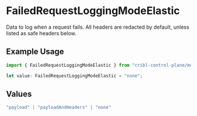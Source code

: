 # FailedRequestLoggingModeElastic

Data to log when a request fails. All headers are redacted by default, unless listed as safe headers below.

## Example Usage

```typescript
import { FailedRequestLoggingModeElastic } from "cribl-control-plane/models/operations";

let value: FailedRequestLoggingModeElastic = "none";
```

## Values

```typescript
"payload" | "payloadAndHeaders" | "none"
```